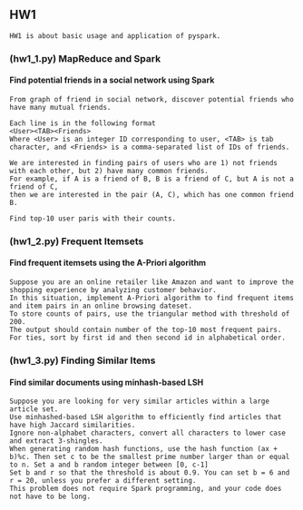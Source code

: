 ## HW1
    HW1 is about basic usage and application of pyspark.
### (hw1_1.py) MapReduce and Spark
#### Find potential friends in a social network using Spark
    From graph of friend in social network, discover potential friends who have many mutual friends. 

    Each line is in the following format
    <User><TAB><Friends>
    Where <User> is an integer ID corresponding to user, <TAB> is tab character, and <Friends> is a comma-separated list of IDs of friends.

    We are interested in finding pairs of users who are 1) not friends with each other, but 2) have many common friends.
    For example, if A is a friend of B, B is a friend of C, but A is not a friend of C, 
    then we are interested in the pair (A, C), which has one common friend B.

    Find top-10 user paris with their counts.


### (hw1_2.py) Frequent Itemsets
#### Find frequent itemsets using the A-Priori algorithm
    Suppose you are an online retailer like Amazon and want to improve the shopping experience by analyzing customer behavior. 
    In this situation, implement A-Priori algorithm to find frequent items and item pairs in an online browsing dateset. 
    To store counts of pairs, use the triangular method with threshold of 200. 
    The output should contain number of the top-10 most frequent pairs. 
    For ties, sort by first id and then second id in alphabetical order.


### (hw1_3.py) Finding Similar Items
#### Find similar documents using minhash-based LSH
    Suppose you are looking for very similar articles within a large article set. 
    Use minhashed-based LSH algorithm to efficiently find articles that have high Jaccard similarities. 
    Ignore non-alphabet characters, convert all characters to lower case and extract 3-shingles.
    When generating random hash functions, use the hash function (ax + b)%c. Then set c to be the smallest prime number larger than or equal to n. Set a and b random integer between [0, c-1]
    Set b and r so that the threshold is about 0.9. You can set b = 6 and r = 20, unless you prefer a different setting.
    This problem does not require Spark programming, and your code does not have to be long.

